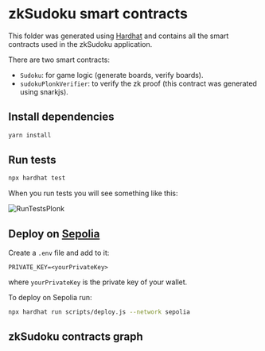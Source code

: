 # zkSudoku smart contracts

This folder was generated using [Hardhat](https://github.com/NomicFoundation/hardhat) and contains all the smart contracts used in the zkSudoku application.

There are two smart contracts:

- `Sudoku`: for game logic (generate boards, verify boards).
- `sudokuPlonkVerifier`: to verify the zk proof (this contract was generated using snarkjs).

## Install dependencies

```bash
yarn install
```

## Run tests

```bash
npx hardhat test
```

When you run tests you will see something like this:

![RunTestsPlonk](https://user-images.githubusercontent.com/52170174/172546514-e47e6e3e-9db5-4d33-ae6d-1ffeb158e860.png)

## Deploy on [Sepolia](https://sepolia.etherscan.io/)

Create a `.env` file and add to it:

```text
PRIVATE_KEY=<yourPrivateKey>
```

where `yourPrivateKey` is the private key of your wallet.

To deploy on Sepolia run:

```bash
npx hardhat run scripts/deploy.js --network sepolia
```

## zkSudoku contracts graph
